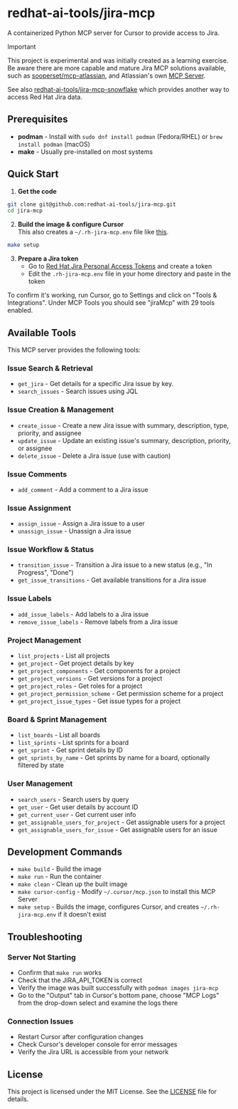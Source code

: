 # redhat-ai-tools/jira-mcp

A containerized Python MCP server for Cursor to provide access to Jira.

> [!IMPORTANT]
> This project is experimental and was initially created as a learning exercise.
> Be aware there are more capable and mature Jira MCP solutions available,
> such as [sooperset/mcp-atlassian](https://github.com/sooperset/mcp-atlassian),
> and Atlassian's own [MCP Server](https://www.atlassian.com/platform/remote-mcp-server).

See also [redhat-ai-tools/jira-mcp-snowflake](https://github.com/redhat-ai-tools/jira-mcp-snowflake)
which provides another way to access Red Hat Jira data.

## Prerequisites

- **podman** - Install with `sudo dnf install podman` (Fedora/RHEL) or `brew install podman` (macOS)
- **make** - Usually pre-installed on most systems

## Quick Start

1. **Get the code**
  ```bash
  git clone git@github.com:redhat-ai-tools/jira-mcp.git
  cd jira-mcp
  ```
2. **Build the image & configure Cursor**<br>
  This also creates a `~/.rh-jira-mcp.env` file like [this](example.env).
  ```bash
  make setup
  ```

3. **Prepare a Jira token**
   * Go to [Red Hat Jira Personal Access Tokens](https://issues.redhat.com/secure/ViewProfile.jspa?selectedTab=com.atlassian.pats.pats-plugin:jira-user-personal-access-tokens) and create a token
   * Edit the `.rh-jira-mcp.env` file in your home directory and paste in the token

To confirm it's working, run Cursor, go to Settings and click on "Tools &
Integrations". Under MCP Tools you should see "jiraMcp" with 29 tools enabled.

## Available Tools

This MCP server provides the following tools:

### Issue Search & Retrieval
- `get_jira` - Get details for a specific Jira issue by key.
- `search_issues` - Search issues using JQL

### Issue Creation & Management
- `create_issue` - Create a new Jira issue with summary, description, type, priority, and assignee
- `update_issue` - Update an existing issue's summary, description, priority, or assignee
- `delete_issue` - Delete a Jira issue (use with caution)

### Issue Comments
- `add_comment` - Add a comment to a Jira issue

### Issue Assignment
- `assign_issue` - Assign a Jira issue to a user
- `unassign_issue` - Unassign a Jira issue

### Issue Workflow & Status
- `transition_issue` - Transition a Jira issue to a new status (e.g., "In Progress", "Done")
- `get_issue_transitions` - Get available transitions for a Jira issue

### Issue Labels
- `add_issue_labels` - Add labels to a Jira issue
- `remove_issue_labels` - Remove labels from a Jira issue

### Project Management
- `list_projects` - List all projects
- `get_project` - Get project details by key
- `get_project_components` - Get components for a project
- `get_project_versions` - Get versions for a project
- `get_project_roles` - Get roles for a project
- `get_project_permission_scheme` - Get permission scheme for a project
- `get_project_issue_types` - Get issue types for a project

### Board & Sprint Management
- `list_boards` - List all boards
- `list_sprints` - List sprints for a board
- `get_sprint` - Get sprint details by ID
- `get_sprints_by_name` - Get sprints by name for a board, optionally filtered by state

### User Management
- `search_users` - Search users by query
- `get_user` - Get user details by account ID
- `get_current_user` - Get current user info
- `get_assignable_users_for_project` - Get assignable users for a project
- `get_assignable_users_for_issue` - Get assignable users for an issue

## Development Commands

- `make build` - Build the image
- `make run` - Run the container
- `make clean` - Clean up the built image
- `make cursor-config` - Modify `~/.cursor/mcp.json` to install this MCP Server
- `make setup` - Builds the image, configures Cursor, and creates `~/.rh-jira-mcp.env` if it doesn't exist

## Troubleshooting

### Server Not Starting
- Confirm that `make run` works
- Check that the JIRA_API_TOKEN is correct
- Verify the image was built successfully with `podman images jira-mcp`
- Go to the "Output" tab in Cursor's bottom pane, choose "MCP Logs" from the drop-down select and examine the logs there

### Connection Issues
- Restart Cursor after configuration changes
- Check Cursor's developer console for error messages
- Verify the Jira URL is accessible from your network

## License

This project is licensed under the MIT License. See the [LICENSE](LICENSE) file for details.
